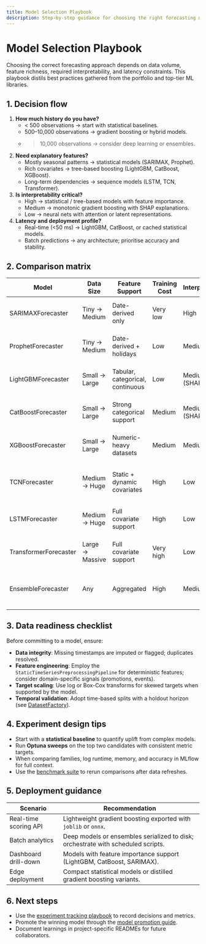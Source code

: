 ```yaml
---
title: Model Selection Playbook
description: Step-by-step guidance for choosing the right forecasting model based on data constraints and business objectives.
---
```


# Model Selection Playbook

Choosing the correct forecasting approach depends on data volume, feature richness, required interpretability, and latency constraints. This playbook distils best practices gathered from the portfolio and top-tier ML libraries.

## 1. Decision flow

1. **How much history do you have?**
   - \< 500 observations → start with statistical baselines.
   - 500–10,000 observations → gradient boosting or hybrid models.
   - > 10,000 observations → consider deep learning or ensembles.
1. **Need explanatory features?**
   - Mostly seasonal patterns → statistical models (SARIMAX, Prophet).
   - Rich covariates → tree-based boosting (LightGBM, CatBoost, XGBoost).
   - Long-term dependencies → sequence models (LSTM, TCN, Transformer).
1. **Is interpretability critical?**
   - High → statistical / tree-based models with feature importance.
   - Medium → monotonic gradient boosting with SHAP explanations.
   - Low → neural nets with attention or latent representations.
1. **Latency and deployment profile?**
   - Real-time (\<50 ms) → LightGBM, CatBoost, or cached statistical models.
   - Batch predictions → any architecture; prioritise accuracy and stability.

## 2. Comparison matrix

| Model                 | Data Size       | Feature Support                  | Training Cost | Interpretability | When to prefer                                        |
| --------------------- | --------------- | -------------------------------- | ------------- | ---------------- | ----------------------------------------------------- |
| SARIMAXForecaster     | Tiny → Medium   | Date-derived only                | Very low      | High             | Strong seasonality, limited covariates                |
| ProphetForecaster     | Tiny → Medium   | Date-derived + holidays          | Low           | Medium           | Marketing calendars, irregular seasonality            |
| LightGBMForecaster    | Small → Large   | Tabular, categorical, continuous | Low           | Medium (SHAP)    | General-purpose baseline, fast iteration              |
| CatBoostForecaster    | Small → Large   | Strong categorical support       | Medium        | Medium (SHAP)    | High-cardinality categorical features                 |
| XGBoostForecaster     | Small → Large   | Numeric-heavy datasets           | Medium        | Medium           | Sparse signals, custom loss functions                 |
| TCNForecaster         | Medium → Huge   | Static + dynamic covariates      | High          | Low              | Fast convolutions, medium-length sequences            |
| LSTMForecaster        | Medium → Huge   | Full covariate support           | High          | Low              | Long-range dependencies, uneven intervals             |
| TransformerForecaster | Large → Massive | Full covariate support           | Very high     | Low              | Multi-horizon forecasting, attention insights         |
| EnsembleForecaster    | Any             | Aggregated                       | High          | Medium           | When mixing statistical + ML models boosts robustness |

## 3. Data readiness checklist

Before committing to a model, ensure:

- **Data integrity**: Missing timestamps are imputed or flagged; duplicates resolved.
- **Feature engineering**: Employ the `StaticTimeSeriesPreprocessingPipeline` for deterministic features; consider domain-specific signals (promotions, events).
- **Target scaling**: Use log or Box-Cox transforms for skewed targets when supported by the model.
- **Temporal validation**: Adopt time-based splits with a holdout horizon (see [DatasetFactory](../../src/ml_portfolio/data/dataset_factory.py)).

## 4. Experiment design tips

- Start with a **statistical baseline** to quantify uplift from complex models.
- Run **Optuna sweeps** on the top two candidates with consistent metric targets.
- When comparing families, log runtime, memory, and accuracy in MLflow for full context.
- Use the [benchmark suite](../BENCHMARK.md) to rerun comparisons after data refreshes.

## 5. Deployment guidance

| Scenario              | Recommendation                                                                   |
| --------------------- | -------------------------------------------------------------------------------- |
| Real-time scoring API | Lightweight gradient boosting exported with `joblib` or `onnx`.                  |
| Batch analytics       | Deep models or ensembles serialized to disk; orchestrate with scheduled scripts. |
| Dashboard drill-down  | Models with feature importance support (LightGBM, CatBoost, SARIMAX).            |
| Edge deployment       | Compact statistical models or distilled gradient boosting variants.              |

## 6. Next steps

- Use the [experiment tracking playbook](experiment_tracking.md) to record decisions and metrics.
- Promote the winning model through the [model promotion guide](model_promotion.md).
- Document learnings in project-specific READMEs for future collaborators.
